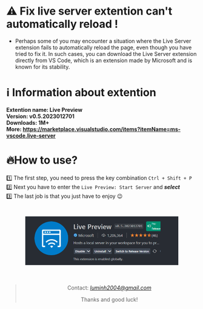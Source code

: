 # ⚠️ Fix live server extention can't automatically reload !
- Perhaps some of you may encounter a situation where the Live Server extension fails to automatically reload the page, even though you have tried to fix it. In such cases, you can download the Live Server extension directly from VS Code, which is an extension made by Microsoft and is known for its stability.
# ℹ️ Information about extention
  **Extention name: Live Preview** </br>
  **Version: v0.5.2023012701** </br>
  **Downloads: 1M+** </br>
  **More: https://marketplace.visualstudio.com/items?itemName=ms-vscode.live-server**
# 🔥How to use?
  1️⃣ The first step, you need to press the key combination `Ctrl + Shift + P` </br>
  2️⃣ Next you have to enter the `Live Preview: Start Server` and <i><b>select</b></i> </br>
  3️⃣ The last job is that you just have to enjoy 😉 </br>
 #
<div align = "center">
 <img src = "https://github.com/binvan789/Fix-live-server-can-t-automatically-reload/blob/main/Untitled.png" width = 80%>
</div>
</br>
</br>


><p align = "center">Contact: <i><a href = "mailto: luminh2004@gmail.com">luminh2004@gmail.com</a></i></p>
><p align = "center">Thanks and good luck!</a></i></p>

